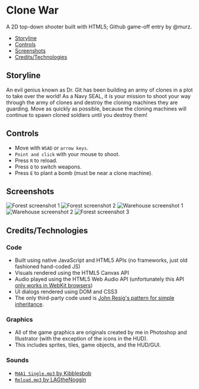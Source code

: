 # Clone War
A 2D top-down shooter built with HTML5; Github game-off entry by @murz.
* [Storyline](https://github.com/murz/game-off-2012#storyline)
* [Controls](https://github.com/murz/game-off-2012#controls)
* [Screenshots](https://github.com/murz/game-off-2012#screenshots)
* [Credits/Technologies](https://github.com/murz/game-off-2012#creditstechnologies)

## Storyline
An evil genius known as Dr. Git has been building an army of clones in a plot to take over the world! As a Navy SEAL, it is your mission to shoot your way through the army of clones and destroy the cloning machines they are guarding. Move as quickly as possible, because the cloning machines will continue to spawn cloned soldiers until you destroy them!

## Controls
* Move with `WSAD` or `arrow keys`.
* `Point and click` with your mouse to shoot.
* Press `R` to reload.
* Press `Q` to switch weapons.
* Press `E` to plant a bomb (must be near a clone machine).

## Screenshots
![Forest screenshot 1](http://cdn.murz.net/clone-war/screenshots/forest_1.png)
![Forest screenshot 2](http://cdn.murz.net/clone-war/screenshots/forest_2.png)
![Warehouse screenshot 1](http://cdn.murz.net/clone-war/screenshots/warehouse_1_f.png)
![Warehouse screenshot 2](http://cdn.murz.net/clone-war/screenshots/warehouse_3.png)
![Forest screenshot 3](http://cdn.murz.net/clone-war/screenshots/forest_3.png)

## Credits/Technologies
### Code
* Built using native JavaScript and HTML5 APIs (no frameworks, just old fashioned hand-coded JS)
* Visuals rendered using the HTML5 Canvas API
* Audio played using the HTML5 Web Audio API (unfortunately this API [only works in WebKit browsers](http://caniuse.com/audio-api))
* UI dialogs rendered using DOM and CSS3
* The only third-party code used is [John Resig's pattern for simple inheritance](https://github.com/murz/game-off-2012/blob/master/scripts/class.js).

### Graphics
* All of the game graphics are originals created by me in Photoshop and Illustrator (with the exception of the icons in the HUD).
* This includes sprites, tiles, game objects, and the HUD/GUI.

### Sounds
* [`M4A1 Single.mp3` by Kibblesbob](http://soundbible.com/1804-M4A1-Single.html)
* [`Reload.mp3` by LAGtheNoggin](http://www.freesound.org/people/LAGtheNoggin/sounds/15545/)


